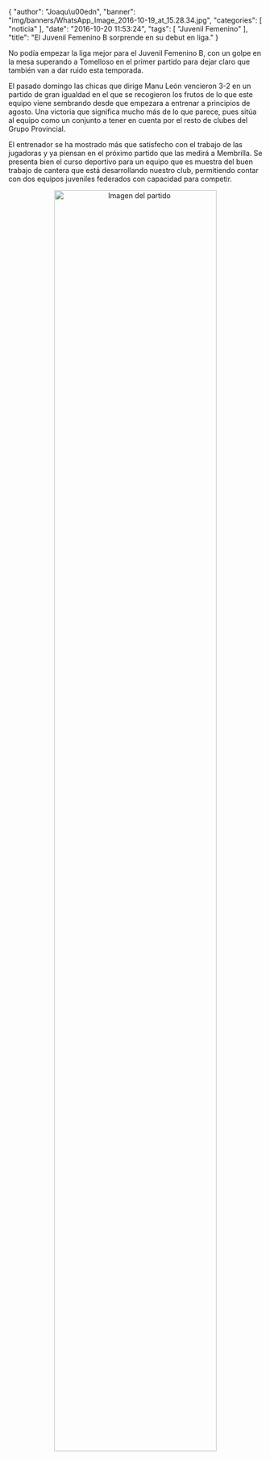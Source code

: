 {
  "author": "Joaqu\u00edn", 
  "banner": "img/banners/WhatsApp_Image_2016-10-19_at_15.28.34.jpg", 
  "categories": [
    "noticia"
  ], 
  "date": "2016-10-20 11:53:24", 
  "tags": [
    "Juvenil Femenino"
  ], 
  "title": "El Juvenil Femenino B sorprende en su debut en liga."
}

No podía empezar la liga mejor para el Juvenil Femenino B, con un golpe en la mesa superando a Tomelloso en el primer partido para dejar claro que también van a dar ruido esta temporada.

El pasado domingo las chicas que dirige Manu León vencieron 3-2 en un partido de gran igualdad en el que se recogieron los frutos de lo que este equipo viene sembrando desde que empezara a entrenar a principios de agosto. Una victoria que significa mucho más de lo que parece, pues sitúa al equipo como un conjunto a tener en cuenta por el resto de clubes del Grupo Provincial.

El entrenador se ha mostrado más que satisfecho con el trabajo de las jugadoras y ya piensan en el próximo partido que las medirá a Membrilla. Se presenta bien el curso deportivo para un equipo que es muestra del buen trabajo de cantera que está desarrollando nuestro club, permitiendo contar con dos equipos juveniles federados con capacidad para competir.

<center>
<a target="_new" href="http://www.advmiguelturra.org/drupal/sites/default/files/WhatsApp%20Image%202016-10-19%20at%2015.28.34.jpg"> 
<img alt="Imagen del partido" width="80%" align="center" src="http://www.advmiguelturra.org/drupal/sites/default/files/WhatsApp%20Image%202016-10-19%20at%2015.28.34.jpg"/> </a> </center>



